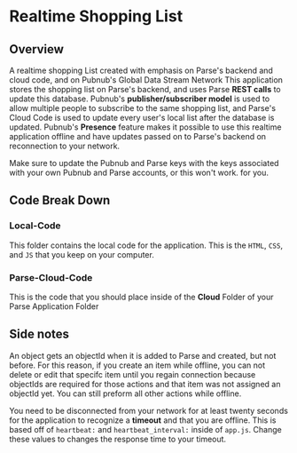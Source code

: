 # Realtime Shopping List  
## Overview   
A realtime shopping List created with emphasis on Parse's backend and cloud code, and on Pubnub's Global Data Stream Network
This application stores the shopping list on Parse's backend, and uses Parse **REST calls** to update this database. Pubnub's **publisher/subscriber model** is used to allow multiple people to subscribe to the same shopping list, and Parse's Cloud Code is used to update every user's local list after the database is updated. Pubnub's **Presence** feature makes it possible to use this realtime application offline and have updates passed on to Parse's backend on reconnection to your network.  

Make sure to update the Pubnub and Parse keys with the keys associated with your own Pubnub and Parse accounts, or this won't work. for you.


## Code Break Down  
### Local-Code  
This folder contains the local code for the application. This is the `HTML`, `CSS`, and `JS` that you keep on your computer.  

### Parse-Cloud-Code  
This is the code that you should place inside of the **Cloud** Folder of your Parse Application Folder  

## Side notes  

An object gets an objectId when it is added to Parse and created, but not before. For this reason, if you create an item while offline, you can not delete or edit that specifc item until you regain connection because objectIds are required for those actions and that item was not assigned an objectId yet. You can still preform all other actions while offline.  

You need to be disconnected from your network for at least twenty seconds for the application to recognize a **timeout** and that you are offline. This is based off of `heartbeat:` and `heartbeat_interval:` inside of `app.js`.  Change these values to changes the response time to your timeout.